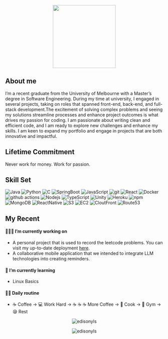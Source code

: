 <p align="center">
  <img src="https://github.com/edisonyls/edisonyls/assets/89026659/80c0e97b-a0df-4a53-b45d-ac7927aa5533" width="200">
</p>

## About me

I’m a recent graduate from the University of Melbourne with a Master’s degree in Software Engineering. During my time at university, I engaged in several projects, taking on roles that spanned front-end, back-end, and full-stack development.The excitement of solving complex problems and seeing my solutions streamline processes and enhance project outcomes is what drives my passion for coding. I am passionate about writing clean and efficient code, and I am ready to explore new challenges and enhance my skills. I am keen to expand my portfolio and engage in projects that are both innovative and impactful.

## Lifetime Commitment

Never work for money. Work for passion.

## Skill Set

<p align="left">
  <img alt="Java" src="https://img.shields.io/badge/Java-8b008b?style=flat-square&logo=openjdk&logoColor=white" />
  <img alt="Python" src="https://img.shields.io/badge/Python-3776AB?style=flat-square&logo=python&logoColor=white" />
  <img alt="C" src="https://img.shields.io/badge/C-00599C?style=flat-square&logo=c&logoColor=white" />
  <img alt="SpringBoot" src="https://img.shields.io/badge/SpringBoot-8b4513?style=flat-square&logo=Spring&logoColor=white" />
  <img alt="JavaScript" src="https://shields.io/badge/JavaScript-F7DF1E?logo=JavaScript&logoColor=000&style=flat-square" />
  <img alt="git" src="https://img.shields.io/badge/-Git-F05032?style=flat-square&logo=git&logoColor=white" />
  <img alt="React" src="https://img.shields.io/badge/-React-001f3f?style=flat-square&logo=react&logoColor=white" />
  <img alt="Docker" src="https://img.shields.io/badge/-Docker-46a2f1?style=flat-square&logo=docker&logoColor=white" />
  <img alt="github actions" src="https://img.shields.io/badge/-Github_Actions-2f4f4f?style=flat-square&logo=github-actions&logoColor=white" />
  <img alt="Nodejs" src="https://img.shields.io/badge/-Nodejs-191970?style=flat-square&logo=Node.js&logoColor=white" />
  <img alt="TypeScript" src="https://img.shields.io/badge/-TypeScript-556b2f?style=flat-square&logo=typescript&logoColor=white" />
  <img alt="Unity" src="https://img.shields.io/badge/Unity-100000?style=flat-square&logo=unity&logoColor=white" />
  <img alt="Heroku" src="https://img.shields.io/badge/-Heroku-800000?style=flat-square&logo=heroku&logoColor=white" />
  <img alt="npm" src="https://img.shields.io/badge/-NPM-4b0082?style=flat-square&logo=npm&logoColor=white" />
  <img alt="MongoDB" src="https://img.shields.io/badge/-MongoDB-228b22?style=flat-square&logo=mongodb&logoColor=white" />
  <img alt="ReactNative" src="https://img.shields.io/badge/React_Native-20232A?style=flat-square&logo=react&logoColor=61DAFB" />
  <img alt="S3" src="https://img.shields.io/badge/AWS-S3-569A31" />
  <img alt="EC2" src="https://img.shields.io/badge/AWS-EC2-FF9900" />
  <img alt="CloutFront" src="https://img.shields.io/badge/AWS-CloudFront-146eb4" />
  <img alt="Route53" src="https://img.shields.io/badge/AWS-Route53-FF9900" />
</p>

## My Recent

#### 🧑🏻‍💻 I’m currently working on

- A personal project that is used to record the leetcode problems. You can visit my up-to-date deployment [here](https://www.ylslc.org).
- A collaborative mobile application that we intended to integrate LLM technologies into creating reminders.

#### 🎯 I’m currently learning

- Linux Basics

#### 🏃‍♀ Daily routine

- :coffee: Coffee -> 💻 Work Hard -> :coffee: :coffee: :coffee: More Coffee -> 🍳 Cook -> 💪 Gym -> 😪 Rest

<p align="center">
  <img align="center" src="https://github-readme-streak-stats.herokuapp.com/?user=edisonyls&" alt="edisonyls" />
</p>

<p align="center">
<img src="https://komarev.com/ghpvc/?username=edisonyls&label=Profile%20views&color=0e75b6&style=flat" alt="edisonyls" />
</p>
